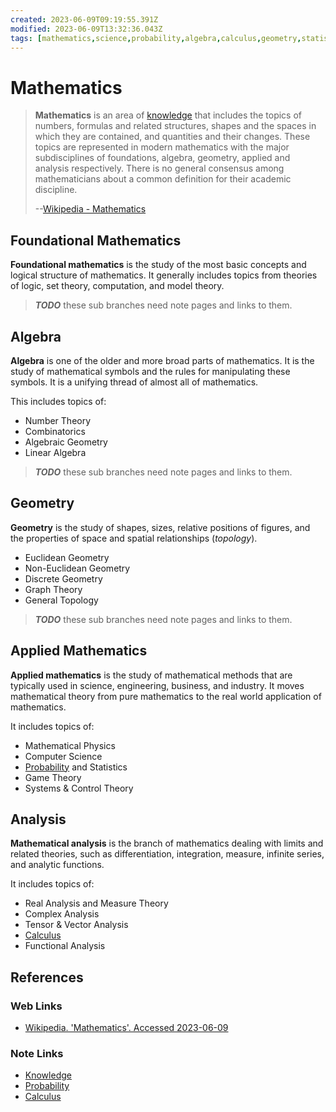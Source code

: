 ```yaml
---
created: 2023-06-09T09:19:55.391Z
modified: 2023-06-09T13:32:36.043Z
tags: [mathematics,science,probability,algebra,calculus,geometry,statistics,graph,set,computation,knowledge]
---
```

# Mathematics

>**Mathematics** is an area of [knowledge][-know] that
>includes the topics of numbers,
>formulas and related structures, shapes and the spaces in which
>they are contained, and quantities and their changes.
>These topics are represented in modern mathematics with the major subdisciplines of
>foundations, algebra, geometry, applied and analysis respectively.
>There is no general consensus among mathematicians about
>a common definition for their academic discipline.
>
>--[Wikipedia - Mathematics][wiki-math]
<!-- TODO: Create these notes and link to them -->
<!-- >[foundations][-found], [algebra][-alg], [geometry][-geom],
>[applied][-app] and [analysis][-anal] respectively. -->

## Foundational Mathematics

**Foundational mathematics** is the study of the most basic concepts and
logical structure of mathematics.
It generally includes topics from theories of logic, set theory,
computation, and model theory.

>***TODO*** these sub branches need note pages and links to them.

## Algebra

**Algebra** is one of the older and more broad parts of mathematics.
It is the study of mathematical symbols and the rules for manipulating these symbols.
It is a unifying thread of almost all of mathematics.

This includes topics of:

* Number Theory
* Combinatorics
* Algebraic Geometry
* Linear Algebra

>***TODO*** these sub branches need note pages and links to them.

## Geometry

**Geometry** is the study of shapes, sizes, relative positions of figures,
and the properties of space and spatial relationships (*topology*).

* Euclidean Geometry
* Non-Euclidean Geometry
* Discrete Geometry
* Graph Theory
* General Topology

>***TODO*** these sub branches need note pages and links to them.

## Applied Mathematics

**Applied mathematics** is the study of mathematical methods that are
typically used in science, engineering, business, and industry.
It moves mathematical theory from pure mathematics to
the real world application of mathematics.

It includes topics of:

* Mathematical Physics
* Computer Science
* [Probability][-prob] and Statistics
* Game Theory
* Systems & Control Theory

## Analysis

**Mathematical analysis** is the branch of mathematics dealing with limits and
related theories, such as differentiation, integration, measure, infinite series,
and analytic functions.

It includes topics of:

* Real Analysis and Measure Theory
* Complex Analysis
* Tensor & Vector Analysis
* [Calculus][-calc]
* Functional Analysis

## References

### Web Links

* [Wikipedia. 'Mathematics'. Accessed 2023-06-09][wiki-math]

<!-- Hidden References -->
[wiki-math]: https://en.wikipedia.org/wiki/Mathematics "Wikipedia. 'Mathematics'. Accessed 2023-06-09"

### Note Links

* [Knowledge][-know]
* [Probability][-prob]
* [Calculus][-calc]

<!-- Hidden References -->
[-know]: knowledge.md "Epistemology"
[-prob]: probability.md "Probability"
[-calc]: calculus.md "Calculus"
